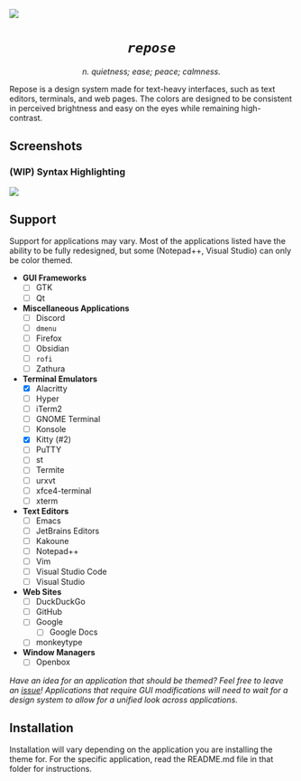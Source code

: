 <img src="https://i.imgur.com/IGSHspt.png"><br>
<h1 align="center"><i><code>repose</code></i></h1><p align="center"><i>n. quietness; ease; peace; calmness.</i></p>

Repose is a design system made for text-heavy interfaces, such as text editors, terminals, and web pages. The colors are designed to be consistent in perceived brightness and easy on the eyes while remaining high-contrast.

## Screenshots

### (WIP) Syntax Highlighting
![](https://cdn.discordapp.com/attachments/736609346623897635/782305359917350962/unknown.png)

## Support
Support for applications may vary. Most of the applications listed have the ability to be fully redesigned, but some (Notepad++, Visual Studio) can only be color themed.

* **GUI Frameworks**
  * [ ] GTK
  * [ ] Qt
* **Miscellaneous Applications**
  * [ ] Discord
  * [ ] `dmenu`
  * [ ] Firefox
  * [ ] Obsidian
  * [ ] `rofi`
  * [ ] Zathura
* **Terminal Emulators**
  * [x] Alacritty
  * [ ] Hyper
  * [ ] iTerm2
  * [ ] GNOME Terminal
  * [ ] Konsole
  * [x] Kitty (#2)
  * [ ] PuTTY
  * [ ] st
  * [ ] Termite
  * [ ] urxvt
  * [ ] xfce4-terminal
  * [ ] xterm
* **Text Editors**
  * [ ] Emacs
  * [ ] JetBrains Editors
  * [ ] Kakoune
  * [ ] Notepad++
  * [ ] Vim
  * [ ] Visual Studio Code
  * [ ] Visual Studio
* **Web Sites**
  * [ ] DuckDuckGo
  * [ ] GitHub
  * [ ] Google
    * [ ] Google Docs
  * [ ] monkeytype
* **Window Managers**
  * [ ] Openbox
  
*Have an idea for an application that should be themed? Feel free to leave an [issue]()! Applications that require GUI modifications will need to wait for a design system to allow for a unified look across applications.*

## Installation
Installation will vary depending on the application you are installing the theme for. For the specific application, read the README.md file in that folder for instructions.
